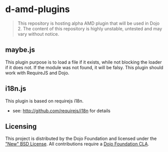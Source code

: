 # d-amd-plugins

> This repository is hosting alpha AMD plugin that will be used in Dojo 2. The content of this repository is highly unstable, untested and may vary without notice.

## maybe.js

This plugin purpose is to load a file if it exists, while not blocking the loader if it does not. If the module was not found, it will be falsy.
This plugin should work with RequireJS and Dojo.

## i18n.js

This plugin is based on requirejs i18n.
 * see: http://github.com/requirejs/i18n for details


## Licensing

This project is distributed by the Dojo Foundation and licensed under the ["New" BSD License](https://github.com/dojo/dojo/blob/master/LICENSE#L13-L41).
All contributions require a [Dojo Foundation CLA](http://dojofoundation.org/about/claForm).

